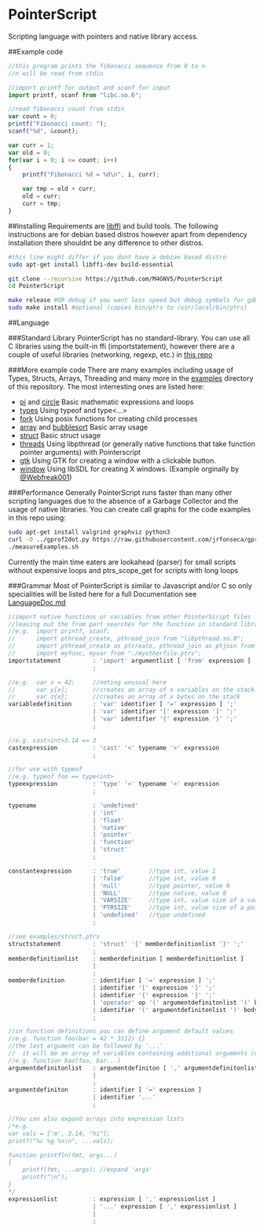 # PointerScript
Scripting language with pointers and native library access.

##Example code
```javascript
//this program prints the fibonacci sequence from 0 to n
//n will be read from stdin

//import printf for output and scanf for input
import printf, scanf from "libc.so.6";

//read fibonacci count from stdin
var count = 0;
printf("Fibonacci count: ");
scanf("%d", &count);

var curr = 1;
var old = 0;
for(var i = 0; i <= count; i++)
{
	printf("Fibonacci %d = %d\n", i, curr);

	var tmp = old + curr;
	old = curr;
	curr = tmp;
}
```

##Installing
Requirements are [libffi](https://github.com/libffi/libffi) and build tools.
The following instructions are for debian based distros however apart from dependency
installation there shouldnt be any difference to other distros.
```bash
#this line might differ if you dont have a debian based distro
sudo apt-get install libffi-dev build-essential

git clone --recursive https://github.com/M4GNV5/PointerScript
cd PointerScript

make release #OR debug if you want less speed but debug symbols for gdb
sudo make install #optional (copies bin/ptrs to /usr/local/bin/ptrs)
```

##Language

###Standard Library
PointerScript has no standard-library. You can use all C libraries using the built-in ffi (importstatement),
however there are a couple of useful libraries (networking, regexp, etc.) in [this repo](https://github.com/M4GNV5/PtrsStuff)

###More example code
There are many examples including usage of Types, Structs, Arrays, Threading and many more in the [examples](examples/) directory of this repository. The most interresting ones are listed here:

- [pi](examples/pi.ptrs) and [circle](examples/circle.ptrs) Basic mathematic expressions and loops
- [types](examples/types.ptrs) Using typeof and type<...>
- [fork](examples/fork.ptrs) Using posix functions for creating child processes
- [array](examples/array.ptrs) and [bubblesort](examples/bubblesort.ptrs) Basic array usage
- [struct](examples/struct.ptrs) Basic struct usage
- [threads](examples/threads.ptrs) Using libpthread (or generally native functions that take function pointer arguments) with Pointerscript
- [gtk](examples/gtk.ptrs) Using GTK for creating a window with a clickable button.
- [window](examples/window.ptrs) Using libSDL for creating X windows. (Example orginally by [@Webfreak001](https://github.com/WebFreak001))

###Performance
Generally PointerScript runs faster than many other scripting languages due to the absence of a Garbage Collector and the usage of native libraries.
You can create call graphs for the code examples in this repo using:
```bash
sudo apt-get install valgrind graphviz python3
curl -O ../gprof2dot.py https://raw.githubusercontent.com/jrfonseca/gprof2dot/master/gprof2dot.py
./measureExamples.sh
```
Currently the main time eaters are lookahead (parser) for small scripts without expensive loops and ptrs_scope_get for scripts with long loops

###Grammar
Most of PointerScript is similar to Javascript and/or C so only specialities will be listed here for a full Documentation see [LanguageDoc.md](LanguageDoc.md)
```javascript
//import native functions or variables from other PointerScript files
//leaving out the from part searches for the function in standard library
//e.g. 	import printf, scanf;
//		import pthread_create, pthread_join from "libpthread.so.0";
//		import pthread_create as ptcreate, pthread_join as ptjoin from "libpthread.so.0";
//		import myfunc, myvar from "./myotherfile.ptrs";
importstatement 		: 'import' argumentlist [ 'from' expression ] ';'
						;

//e.g.	var x = 42;		//noting unusual here
//		var y[x];		//creates an array of x variables on the stack
//		var z{x};		//creates an array of x bytes on the stack
variabledefinition		: 'var' identifier [ '=' expression ] ';'
						| 'var' identifier '[' expression ']' ';'
						| 'var' identifier '{' expression '}' ';'
						;

//e.g. cast<int>3.14 == 3
castexpression			: 'cast' '<' typename '>' expression
						;

//for use with typeof
//e.g. typeof foo == type<int>
typeexpression			: 'type' '<' typename '>' expression
						;

typename				: 'undefined'
						| 'int'
						| 'float'
						| 'native'
						| 'pointer'
						| 'function'
						| 'struct'
						;

constantexpression		: 'true' 		//type int, value 1
						| 'false'		//type int, value 0
						| 'null'		//type pointer, value 0
						| 'NULL'		//type native, value 0
						| 'VARSIZE'		//type int, value size of a variable (currently 16)
						| 'PTRSIZE'		//type int, value size of a pointer (8 for 64bit and 4 for 32bit)
						| 'undefined'	//type undefined
						;

//see examples/struct.ptrs
structstatement			: 'struct' '{' memberdefinitionlist '}' ';'
						;
memberdefinitionlist	: memberdefinition [ memberdefinitionlist ]
						|
						;
memberdefinition		: identifier [ '=' expression ] ';'
						| identifier '[' expression ']' ';'
						| identifier '{' expression '}' ';'
						| 'operator' op '(' argumentdefinitonlist ')' body
						| identifier '(' argumentdefinitonlist ')' body
						;

//in function definitions you can define argument default values
//e.g. function foo(bar = 42 * 3112) {}
//the last argument can be followed by '...'
//	it will be an array of variables containing additional arguments (varargs)
//e.g. function baz(foo, bar...)
argumentdefinitonlist	: argumentdefiniton [ ',' argumentdefinitonlist ]
						|
						;
argumentdefiniton		: identifier [ '=' expression ]
						| identifier '...'
						;

//You can also expand arrays into expression lists
/*e.g.
var vals = ['m', 3.14, "hi"];
printf("%c %g %s\n", ...vals);

function printfln(fmt, args...)
{
	printf(fmt, ...args); //expand 'args'
	printf("\n");
}
*/
expressionlist			: expression [ ',' expressionlist ]
						| '...' expression [ ',' expressionlist ]
						|
						;
```
